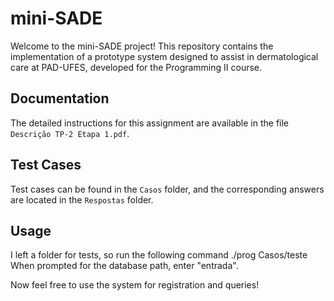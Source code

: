 # mini-SADE

Welcome to the mini-SADE project! This repository contains the implementation of a prototype system designed to assist in dermatological care at PAD-UFES, developed for the Programming II course.


## Documentation

The detailed instructions for this assignment are available in the file `Descrição TP-2 Etapa 1.pdf`.

## Test Cases

Test cases can be found in the `Casos` folder, and the corresponding answers are located in the `Respostas` folder.

## Usage

I left a folder for tests, so run the following command ./prog Casos/teste
When prompted for the database path, enter "entrada".

Now feel free to use the system for registration and queries!
